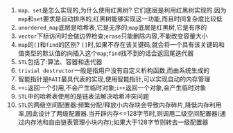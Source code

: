 1. `map、set`是怎么实现的,为什么使用红黑树?
   它们底层是利用红黑树实现的.因为`map`和`set`要求是自动排序的,红黑树能够实现这一功能,而且时间复杂度比较低
2. `unordered_map`底层是哈希表,它是无序的;`map`底层是红黑树,它是有序的
3. `vector`下标访问时会做边界检查;`erase`只能删除内容,不能改变容量大小
4. `map`的`[]`和`find`的区别?
   `[]`时,如果不存在该关键码,就会将一个具有该关键码和值类型的默认值的向插入这个`map`;`find`找不到的话会返回尾迭代器
5. `STL`包括了:算法、容器和迭代器
6. `trivial destructor`一般是指用户没有自定义析构函数,而由系统生成的
7. 智能指针是`RAII`最具代表的实现,使用智能指针,可以实现自动的内存管理
8. `++i`返回一个引用,不会产生临时对象;`i++`返回一个对象,会产生临时对象
9. `STL`中的哈希表使用的是链表法解决哈希冲突问题
10. `STL`的两级空间配置器:频繁分配/释放小内存块会导致内存碎片,降低内存利用率,因此设计了两级配置器.当开辟内存<=128字节时,则调用二级空间配置器(通过内存池和自由链表管理小块内存);如果大于128字节则转去一级配置器